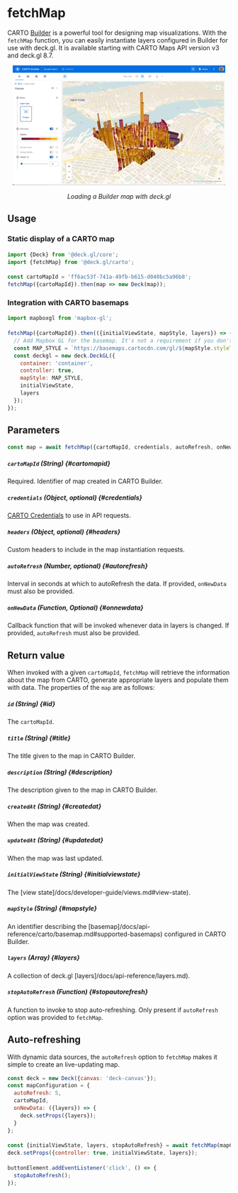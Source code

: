 # fetchMap

CARTO [Builder](https://carto.com/builder/) is a powerful tool for designing map visualizations. With the `fetchMap` function, you can easily instantiate layers configured in Builder for use with deck.gl. It is available starting with CARTO Maps API version v3 and deck.gl 8.7.

<div align="center">
  <div>
    <img src="https://raw.githubusercontent.com/visgl/deck.gl-data/master/images/docs/fetch-map.gif" />
    <p><i>Loading a Builder map with deck.gl</i></p>
  </div>
</div>

## Usage

### Static display of a CARTO map

```js
import {Deck} from '@deck.gl/core';
import {fetchMap} from '@deck.gl/carto';

const cartoMapId = 'ff6ac53f-741a-49fb-b615-d040bc5a96b8';
fetchMap({cartoMapId}).then(map => new Deck(map));
```

### Integration with CARTO basemaps

```js
import mapboxgl from 'mapbox-gl';

fetchMap({cartoMapId}).then(({initialViewState, mapStyle, layers}) => {
  // Add Mapbox GL for the basemap. It's not a requirement if you don't need a basemap.
  const MAP_STYLE = `https://basemaps.cartocdn.com/gl/${mapStyle.styleType}-gl-style/style.json`;
  const deckgl = new deck.DeckGL({
    container: 'container',
    controller: true,
    mapStyle: MAP_STYLE,
    initialViewState,
    layers
  });
});
```

## Parameters

```js
const map = await fetchMap({cartoMapId, credentials, autoRefresh, onNewData});
```

##### `cartoMapId` (String) {#cartomapid}

Required. Identifier of map created in CARTO Builder.

##### `credentials` (Object, optional) {#credentials}

[CARTO Credentials](./overview.md#carto-credentials) to use in API requests.

##### `headers` (Object, optional) {#headers}

Custom headers to include in the map instantiation requests.

##### `autoRefresh` (Number, optional) {#autorefresh}

Interval in seconds at which to autoRefresh the data. If provided, `onNewData` must also be provided.

##### `onNewData` (Function, Optional) {#onnewdata}

Callback function that will be invoked whenever data in layers is changed. If provided, `autoRefresh` must also be provided.

## Return value

When invoked with a given `cartoMapId`, `fetchMap` will retrieve the information about the map from CARTO, generate appropriate layers and populate them with data. The properties of the `map` are as follows:

##### `id` (String) {#id}

The `cartoMapId`.

##### `title` (String) {#title}

The title given to the map in CARTO Builder.

##### `description` (String) {#description}

The description given to the map in CARTO Builder.

##### `createdAt` (String) {#createdat}

When the map was created.

##### `updatedAt` (String) {#updatedat}

When the map was last updated.

##### `initialViewState` (String) {#initialviewstate}

The [view state]/docs/developer-guide/views.md#view-state).

##### `mapStyle` (String) {#mapstyle}

An identifier describing the [basemap]/docs/api-reference/carto/basemap.md#supported-basemaps) configured in CARTO Builder.

##### `layers` (Array) {#layers}

A collection of deck.gl [layers]/docs/api-reference/layers.md).

##### `stopAutoRefresh` (Function) {#stopautorefresh}

A function to invoke to stop auto-refreshing. Only present if `autoRefresh` option was provided to `fetchMap`.

## Auto-refreshing

With dynamic data sources, the `autoRefresh` option to `fetchMap` makes it simple to create an live-updating map.

```js
const deck = new Deck({canvas: 'deck-canvas'});
const mapConfiguration = {
  autoRefresh: 5,
  cartoMapId,
  onNewData: ({layers}) => {
    deck.setProps({layers});
  }
};

const {initialViewState, layers, stopAutoRefresh} = await fetchMap(mapConfiguration);
deck.setProps({controller: true, initialViewState, layers});

buttonElement.addEventListener('click', () => {
  stopAutoRefresh();
});
```
